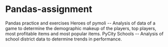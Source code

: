 # Pandas-assignment
Pandas practice and exercises
Heroes of pymoli -- Analysis of data of a game to determine the demographic makeup of the players, top players, most profitable items and most popular items.
PyCity Schools -- Analysis of school district data to determine trends in performance.
